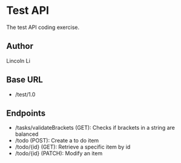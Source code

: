 Test API
=================
The test API coding exercise.

Author
--------
Lincoln Li

Base URL
--------
- /test/1.0

Endpoints
--------
- /tasks/validateBrackets (GET): Checks if brackets in a string are balanced
- /todo (POST): Create a to do item
- /todo/{id} (GET): Retrieve a specific item by id
- /todo/{id} (PATCH): Modify an item